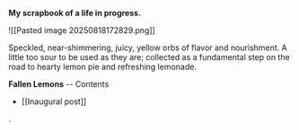 **My scrapbook of a life in progress.**


![[Pasted image 20250818172829.png]]


Speckled, near-shimmering, juicy, yellow orbs of flavor and nourishment. A little too sour to be used as they are; collected as a fundamental step on the road to hearty lemon pie and refreshing lemonade.

**Fallen Lemons** -- Contents

* [[Inaugural post]]

.

